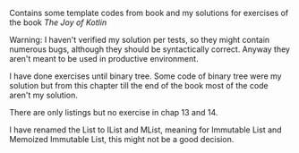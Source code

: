 Contains some template codes from book and my solutions for exercises of the book *The Joy of Kotlin*

Warning: I haven't verified my solution per tests, so they might contain numerous bugs, although they should be 
syntactically correct. Anyway they aren't meant to be used in productive environment.

I have done exercises until binary tree. Some code of binary tree were my solution but from this chapter till the
end of the book most of the code aren't my solution.

There are only listings but no exercise in chap 13 and 14.

I have renamed the List to IList and MList, meaning for Immutable List and Memoized Immutable List, this might not be 
a good decision.